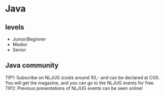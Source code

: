 # Java #

## levels ##
* Junior/Beginner
* Medior
* Senior


## Java community ##

TIP1: Subscribe on NLJUG (costs around 50,- and can be declared at CGI). You will get the magazine, and you can go to the NLJUG events for free.  
TIP2: Previous presentations of NLJUG events can be seen online!
